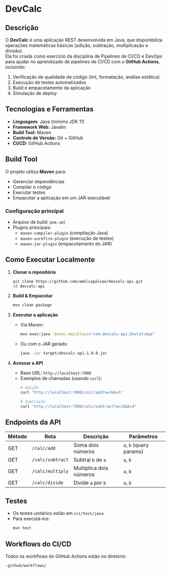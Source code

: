 # DevCalc

## Descrição

O **DevCalc** é uma aplicação REST desenvolvida em Java, que disponibiliza operações matemáticas básicas (adição, subtração, multiplicação e divisão).  
Ela foi criada como exercício da disciplina de Pipelines de CI/CD e DevOps para ajudar no aprendizado de pipelines de CI/CD com o **GitHub Actions**, incluindo:

1. Verificação de qualidade de código (lint, formatação, análise estática)
2. Execução de testes automatizados
3. Build e empacotamento da aplicação
4. Simulação de deploy

## Tecnologias e Ferramentas

- **Linguagem:** Java (mínimo JDK 11)
- **Framework Web:** Javalin
- **Build Tool:** Maven
- **Controle de Versão:** Git + GitHub
- **CI/CD:** GitHub Actions

## Build Tool

O projeto utiliza **Maven** para:

- Gerenciar dependências
- Compilar o código
- Executar testes
- Empacotar a aplicação em um JAR executável

### Configuração principal

- Arquivo de build: `pom.xml`
- Plugins principais:
    - `maven-compiler-plugin` (compilação Java)
    - `maven-surefire-plugin` (execução de testes)
    - `maven-jar-plugin` (empacotamento do JAR)

## Como Executar Localmente

1. **Clonar o repositório**
   ```bash
   git clone https://github.com/ameliagalvao/devcalc-api.git
   cd devcalc-api
   ```

2. **Build & Empacotar**
   ```bash
   mvn clean package
   ```

3. **Executar a aplicação**
    - Via Maven:
      ```bash
      mvn exec:java -Dexec.mainClass="com.devcalc-api.DevCalcApp"
      ```
    - Ou com o JAR gerado:
      ```bash
      java -jar target/devcalc-api-1.0.0.jar
      ```

4. **Acessar a API**
    - Base URL: `http://localhost:7000`
    - Exemplos de chamadas (usando `curl`):
      ```bash
      # Adição
      curl "http://localhost:7000/calc/add?a=3&b=5"
      
      # Subtração
      curl "http://localhost:7000/calc/subtract?a=10&b=4"
      ```

## Endpoints da API

| Método | Rota                     | Descrição                    | Parâmetros             |
| ------ | ------------------------ | ---------------------------- | ---------------------- |
| GET    | `/calc/add`              | Soma dois números            | `a`, `b` (query params)|
| GET    | `/calc/subtract`         | Subtrai `b` de `a`           | `a`, `b`               |
| GET    | `/calc/multiply`         | Multiplica dois números      | `a`, `b`               |
| GET    | `/calc/divide`           | Divide `a` por `b`           | `a`, `b`               |

## Testes

- Os testes unitários estão em `src/test/java`.
- Para executá-los:
  ```bash
  mvn test
  ```

## Workflows do CI/CD

Todos os workflows do GitHub Actions estão no diretório:
```
.github/workflows/
```